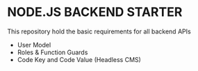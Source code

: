 # NODE.JS BACKEND STARTER

This repository hold the basic requirements for all backend APIs
- User Model
- Roles & Function Guards
- Code Key and Code Value (Headless CMS)